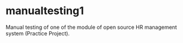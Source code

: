 # manualtesting1
Manual testing of one of the module of open source HR management system (Practice Project).
